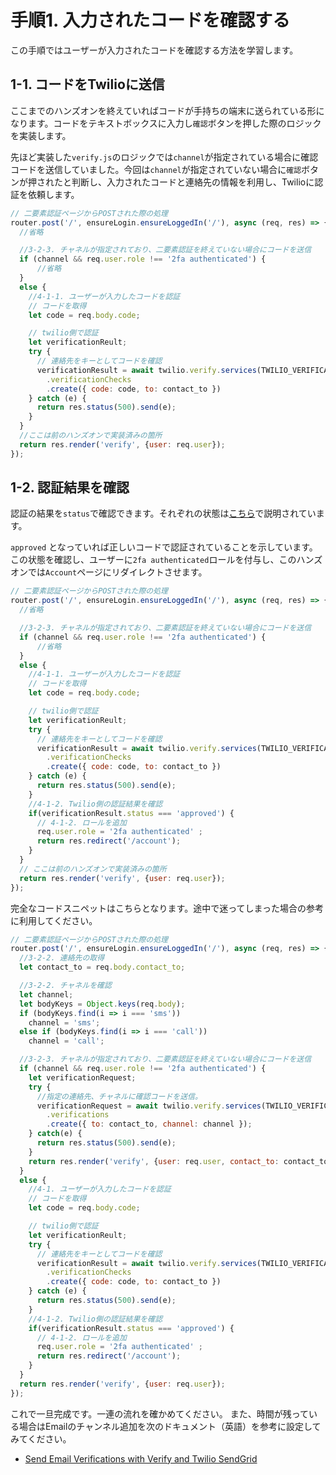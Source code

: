# 手順1. 入力されたコードを確認する

この手順ではユーザーが入力されたコードを確認する方法を学習します。

## 1-1. コードをTwilioに送信

ここまでのハンズオンを終えていればコードが手持ちの端末に送られている形になります。コードをテキストボックスに入力し`確認`ボタンを押した際のロジックを実装します。

先ほど実装した`verify.js`のロジックでは`channel`が指定されている場合に確認コードを送信していました。今回は`channel`が指定されていない場合に`確認`ボタンが押されたと判断し、入力されたコードと連絡先の情報を利用し、Twilioに認証を依頼します。

```js
// 二要素認証ページからPOSTされた際の処理
router.post('/', ensureLogin.ensureLoggedIn('/'), async (req, res) => {
  //省略

  //3-2-3. チャネルが指定されており、二要素認証を終えていない場合にコードを送信
  if (channel && req.user.role !== '2fa authenticated') {
      //省略
  }
  else {
    //4-1-1. ユーザーが入力したコードを認証
    // コードを取得
    let code = req.body.code;

    // twilio側で認証
    let verificationReult;
    try {
      // 連絡先をキーとしてコードを確認
      verificationResult = await twilio.verify.services(TWILIO_VERIFICATION_SID)
        .verificationChecks
        .create({ code: code, to: contact_to })
    } catch (e) {
      return res.status(500).send(e);
    }
  }
  //ここは前のハンズオンで実装済みの箇所
  return res.render('verify', {user: req.user});
});

```

## 1-2. 認証結果を確認

認証の結果を`status`で確認できます。それぞれの状態は[こちら](https://jp.twilio.com/docs/verify/api/verification-check)で説明されています。

`approved` となっていれば正しいコードで認証されていることを示しています。この状態を確認し、ユーザーに`2fa authenticated`ロールを付与し、このハンズオンでは`Account`ページにリダイレクトさせます。

```js
// 二要素認証ページからPOSTされた際の処理
router.post('/', ensureLogin.ensureLoggedIn('/'), async (req, res) => {
  //省略

  //3-2-3. チャネルが指定されており、二要素認証を終えていない場合にコードを送信
  if (channel && req.user.role !== '2fa authenticated') {
      //省略
  }
  else {
    //4-1-1. ユーザーが入力したコードを認証
    // コードを取得
    let code = req.body.code;

    // twilio側で認証
    let verificationReult;
    try {
      // 連絡先をキーとしてコードを確認
      verificationResult = await twilio.verify.services(TWILIO_VERIFICATION_SID)
        .verificationChecks
        .create({ code: code, to: contact_to })
    } catch (e) {
      return res.status(500).send(e);
    }
    //4-1-2. Twilio側の認証結果を確認 
    if(verificationResult.status === 'approved') {
      // 4-1-2. ロールを追加
      req.user.role = '2fa authenticated' ;
      return res.redirect('/account');
    }
  }
  // ここは前のハンズオンで実装済みの箇所
  return res.render('verify', {user: req.user});
});

```

完全なコードスニペットはこちらとなります。途中で迷ってしまった場合の参考に利用してください。

```js
// 二要素認証ページからPOSTされた際の処理
router.post('/', ensureLogin.ensureLoggedIn('/'), async (req, res) => {
  //3-2-2. 連絡先の取得
  let contact_to = req.body.contact_to;

  //3-2-2. チャネルを確認
  let channel;
  let bodyKeys = Object.keys(req.body);
  if (bodyKeys.find(i => i === 'sms'))
    channel = 'sms';
  else if (bodyKeys.find(i => i === 'call'))
    channel = 'call';

  //3-2-3. チャネルが指定されており、二要素認証を終えていない場合にコードを送信
  if (channel && req.user.role !== '2fa authenticated') {
    let verificationRequest;
    try {
      //指定の連絡先、チャネルに確認コードを送信。
      verificationRequest = await twilio.verify.services(TWILIO_VERIFICATION_SID)
        .verifications
        .create({ to: contact_to, channel: channel });
    } catch(e) {
      return res.status(500).send(e);
    }
    return res.render('verify', {user: req.user, contact_to: contact_to});
  }
  else {
    //4-1. ユーザーが入力したコードを認証
    // コードを取得
    let code = req.body.code;

    // twilio側で認証
    let verificationReult;
    try {
      // 連絡先をキーとしてコードを確認
      verificationResult = await twilio.verify.services(TWILIO_VERIFICATION_SID)
        .verificationChecks
        .create({ code: code, to: contact_to })
    } catch (e) {
      return res.status(500).send(e);
    }
    //4-1-2. Twilio側の認証結果を確認 
    if(verificationResult.status === 'approved') {
      // 4-1-2. ロールを追加
      req.user.role = '2fa authenticated' ;
      return res.redirect('/account');
    }
  }
  return res.render('verify', {user: req.user});
});
```

これで一旦完成です。一連の流れを確かめてください。
また、時間が残っている場合はEmailのチャンネル追加を次のドキュメント（英語）を参考に設定してみてください。

- [Send Email Verifications with Verify and Twilio SendGrid](https://jp.twilio.com/docs/verify/email)

